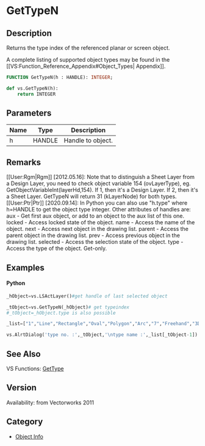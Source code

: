 # GetTypeN

## Description
Returns the type index of the referenced planar or screen object.

A complete listing of supported object types may be found in the [[VS:Function_Reference_Appendix#Object_Types| Appendix]].

```pascal
FUNCTION GetTypeN(h : HANDLE): INTEGER;
```

```python
def vs.GetTypeN(h):
    return INTEGER
```

## Parameters
|Name|Type|Description|
|---|---|---|
|h|HANDLE|Handle to object.|

## Remarks
[[User:Rgm|Rgm]] [2012.05.16]: Note that to distinguish a Sheet Layer from a Design Layer, you need to check object variable 154 (ovLayerType), eg. GetObjectVariableInt(layerHd,154). If 1, then it's a Design Layer. If 2, then it's a Sheet Layer. GetTypeN will return 31 (kLayerNode) for both types.
[[User:Ptr|Ptr]] [2020.09.14]: In Python you can also use "h.type" where h=HANDLE to get the object type integer. Other attributes of handles are:
<lineList indent = 1>
<line>aux - Get first aux object, or add to an object to the aux list of this one.</line>
<line>locked - Access locked state of the object.</line>
<line>name - Access the name of the object.</line>
<line>next - Access next object in the drawing list.</line>
<line>parent - Access the parent object in the drawing list.</line>
<line>prev - Access previous object in the drawing list.</line>
<line>selected - Access the selection state of the object.</line>
<line>type - Access the type of the object. Get-only.</line>
</linelist>

## Examples
#### Python ####
```python
_hObject=vs.LSActLayer()#get handle of last selected object

_tObject=vs.GetTypeN(_hObject)# get typeindex
#_tObject=_hObject.type is also possible

_list=["1","Line","Rectangle","Oval","Polygon","Arc","7","Freehand","3D Locus","Text","Group","12","Rounded rectangle","Bitmap Image","Symbol in document","Symbol definition","2D Locus","Worksheet","19","20","Polyline","PICT Image","23","Extrude","3D Polygon","26","27","28","Layer Link","30","Layer","32","33","Sweep	","35","36","37","Multiple extrude","39","Mesh","Mesh vertex","42","43","44","45","46","Record Definition (Format)","Record","Document script (1)","50","Script palette (1)","52","53","54","55","Worksheet container","57","58","59","60","61","62","Dimension","64","65","Hatch definition (1)","67","Wall","69","70","Column, Floor, Roof Face","72","73","74","75","76","77","78","79","80","Light","Roof edge","Roof object","CSG Solid (Addition,Subtraction)","85","Plug-in object","Roof element","88","Round walls","90","91","Symbol folder","Texture","Class definition (1)","Solid (Cone, Sphere, ...)","96","Texture Definition(Material)","98","99","100","101","102","103","104","105","106","107","108","109","110","NURBS Curve","112","NURBS Surface","114","115","116","117","118","Image Fill Definition (1)","Gradient Fill Definition (1)","Fill Space (1)","ViewPort"]

vs.AlrtDialog('type no. :',_tObject,'\ntype name :',_list[_tObject-1]) # show type index and type name of selected object in an dialog
```

## See Also
VS Functions:
[GetType](GetType.md)

## Version
Availability: from Vectorworks 2011

## Category
* [Object Info](../Categories/Object%20Info.md)
